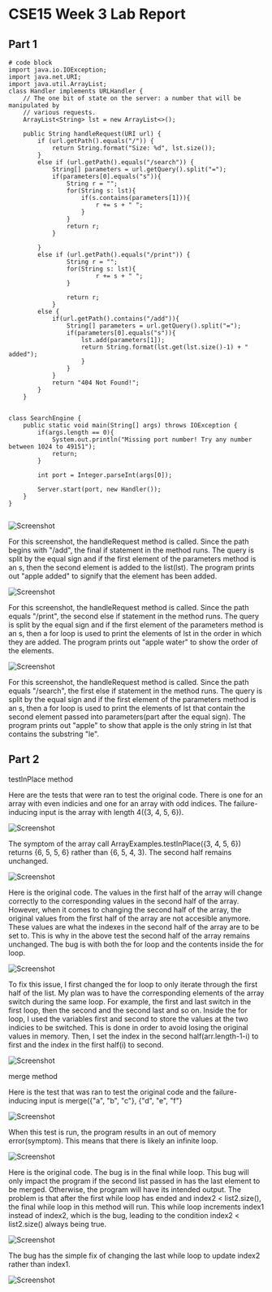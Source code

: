 # CSE15 Week 3 Lab Report 

## Part 1

```
# code block
import java.io.IOException;
import java.net.URI;
import java.util.ArrayList;
class Handler implements URLHandler {
    // The one bit of state on the server: a number that will be manipulated by
    // various requests.
    ArrayList<String> lst = new ArrayList<>();

    public String handleRequest(URI url) {
        if (url.getPath().equals("/")) {
            return String.format("Size: %d", lst.size());
        } 
        else if (url.getPath().equals("/search")) {
            String[] parameters = url.getQuery().split("=");
            if(parameters[0].equals("s")){
                String r = "";
                for(String s: lst){
                    if(s.contains(parameters[1])){
                        r += s + " ";
                    }
                }
                return r;
            }    

        }
        else if (url.getPath().equals("/print")) {
                String r = "";
                for(String s: lst){
                        r += s + " ";
                }
                
                return r;
            }    
        else {
            if(url.getPath().contains("/add")){
                String[] parameters = url.getQuery().split("=");
                if(parameters[0].equals("s")){
                    lst.add(parameters[1]);
                    return String.format(lst.get(lst.size()-1) + " added");
                    }
                }
            }
            return "404 Not Found!";
        }
    }


class SearchEngine {
    public static void main(String[] args) throws IOException {
        if(args.length == 0){
            System.out.println("Missing port number! Try any number between 1024 to 49151");
            return;
        }

        int port = Integer.parseInt(args[0]);

        Server.start(port, new Handler());
    }
}
    
   ```
   
![Screenshot](https://user-images.githubusercontent.com/114367462/195739202-6a84a9c9-4fa1-447f-b761-3630c3f0b8de.png)

For this screenshot, the handleRequest method is called. Since the path begins with "/add", the final if statement in the method runs. The query is split by the equal sign and if the first element of the parameters method is an s, then the second element is added to the list(lst). The program prints out "apple added" to signify that the element has been added. 

![Screenshot](https://user-images.githubusercontent.com/114367462/195739209-7ff85880-c9e0-4b45-b814-531da3cfac83.png)

For this screenshot, the handleRequest method is called. Since the path equals "/print", the second else if statement in the method runs. The query is split by the equal sign and if the first element of the parameters method is an s, then a for loop is used to print the elements of lst in the order in which they are added. The program prints out "apple water" to show the order of the elements. 

![Screenshot](https://user-images.githubusercontent.com/114367462/195739218-fd466d2c-95eb-4ef8-ac07-2741d93599d4.png)

For this screenshot, the handleRequest method is called. Since the path equals "/search", the first else if statement in the method runs. The query is split by the equal sign and if the first element of the parameters method is an s, then a for loop is used to print the elements of lst that contain the second element passed into parameters(part after the equal sign). The program prints out "apple" to show that apple is the only string in lst that contains the substring "le". 

## Part 2

testInPlace method

Here are the tests that were ran to test the original code. There is one for an array with even indicies and one for an array with odd indices. The failure-inducing input is the array with length 4({3, 4, 5, 6}).

![Screenshot](https://user-images.githubusercontent.com/114367462/195694281-cd82474c-49a5-42dd-a535-e2baf4129889.png)

The symptom of the array call ArrayExamples.testInPlace({3, 4, 5, 6}) returns {6, 5, 5, 6} rather than {6, 5, 4, 3). The second half remains unchanged.

![Screenshot](https://user-images.githubusercontent.com/114367462/195695276-c0abab23-3d83-41a6-9fb6-11c10bf174f4.png)

Here is the original code. The values in the first half of the array will change correctly to the corresponding values in the second half of the array. However, when it comes to changing the second half of the array, the original values from the first half of the array are not accesible anymore. These values are what the indexes in the second half of the array are to be set to. This is why in the above test the second half of the array remains unchanged. The bug is with both the for loop and the contents inside the for loop. 

![Screenshot](https://user-images.githubusercontent.com/114367462/195694124-2b7cdb3d-da09-42c5-af18-a4407ec19f83.png)

To fix this issue, I first changed the for loop to only iterate through the first half of the list. My plan was to have the corresponding elements of the array switch during the same loop. For example, the first and last switch in the first loop, then the second and the second last and so on. Inside the for loop, I used the variables first and second to store the values at the two indicies to be switched. This is done in order to avoid losing the original values in memory. Then, I set the index in the second half(arr.length-1-i) to first and the index in the first half(i) to second. 

![Screenshot](https://user-images.githubusercontent.com/114367462/195694318-8294b170-98b3-42fe-8347-af74b796b8f4.png)


merge method

Here is the test that was ran to test the original code and the failure-inducing input is merge({"a", "b", "c"}, {"d", "e", "f"}

![Screenshot](https://user-images.githubusercontent.com/114367462/195701976-567a44c2-ea66-4cc8-9608-287a20592b2c.png)

When this test is run, the program results in an out of memory error(symptom). This means that there is likely an infinite loop. 

![Screenshot](https://user-images.githubusercontent.com/114367462/195702026-3a6b594d-791d-47a8-98a8-42e9c357eaab.png)

Here is the original code. The bug is in the final while loop. This bug will only impact the program if the second list passed in has the last element to be merged. Otherwise, the program will have its intended output. The problem is that after the first while loop has ended and index2 < list2.size(), the final while loop in this method will run. This while loop increments index1 instead of index2, which is the bug, leading to the condition index2 < list2.size() always being true. 

![Screenshot](https://user-images.githubusercontent.com/114367462/195701806-a756af88-49ee-409d-8c17-f90d57e73930.png)

The bug has the simple fix of changing the last while loop to update index2 rather than index1. 

![Screenshot](https://user-images.githubusercontent.com/114367462/195701552-5a60d312-7d3d-430a-bc3d-1f25a3fedc8d.png)

